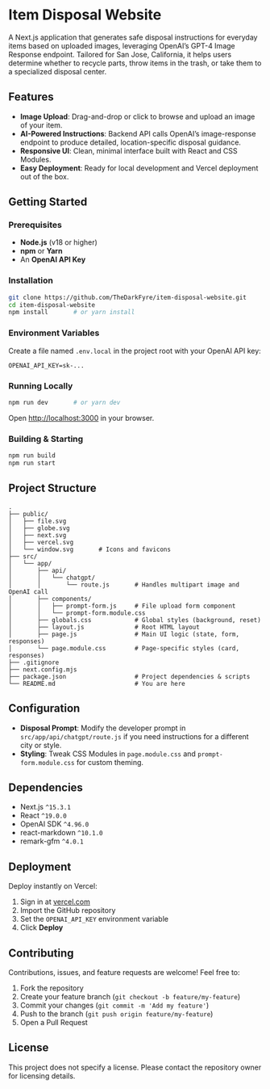 # Item Disposal Website

A Next.js application that generates safe disposal instructions for everyday items based on uploaded images, leveraging OpenAI’s GPT-4 Image Response endpoint. Tailored for San Jose, California, it helps users determine whether to recycle parts, throw items in the trash, or take them to a specialized disposal center.

## Features

- **Image Upload**: Drag-and-drop or click to browse and upload an image of your item.  
- **AI-Powered Instructions**: Backend API calls OpenAI’s image-response endpoint to produce detailed, location-specific disposal guidance.  
- **Responsive UI**: Clean, minimal interface built with React and CSS Modules.  
- **Easy Deployment**: Ready for local development and Vercel deployment out of the box.

## Getting Started

### Prerequisites

- **Node.js** (v18 or higher)  
- **npm** or **Yarn**  
- An **OpenAI API Key**  

### Installation

```bash
git clone https://github.com/TheDarkFyre/item-disposal-website.git
cd item-disposal-website
npm install       # or yarn install
```

### Environment Variables

Create a file named `.env.local` in the project root with your OpenAI API key:

```env
OPENAI_API_KEY=sk-...
```

### Running Locally

```bash
npm run dev       # or yarn dev
```

Open [http://localhost:3000](http://localhost:3000) in your browser.

### Building & Starting

```bash
npm run build
npm run start
```

## Project Structure

```plaintext
.
├── public/
│   ├── file.svg
│   ├── globe.svg
│   ├── next.svg
│   ├── vercel.svg
│   └── window.svg       # Icons and favicons
├── src/
│   └── app/
│       ├── api/
│       │   └── chatgpt/
│       │       └── route.js       # Handles multipart image and OpenAI call
│       ├── components/
│       │   ├── prompt-form.js     # File upload form component
│       │   └── prompt-form.module.css
│       ├── globals.css            # Global styles (background, reset)
│       ├── layout.js              # Root HTML layout
│       ├── page.js                # Main UI logic (state, form, responses)
│       └── page.module.css        # Page-specific styles (card, responses)
├── .gitignore
├── next.config.mjs
├── package.json                   # Project dependencies & scripts
└── README.md                      # You are here
```

## Configuration

- **Disposal Prompt**: Modify the developer prompt in `src/app/api/chatgpt/route.js` if you need instructions for a different city or style.
- **Styling**: Tweak CSS Modules in `page.module.css` and `prompt-form.module.css` for custom theming.

## Dependencies

- Next.js `^15.3.1`
- React `^19.0.0`
- OpenAI SDK `^4.96.0`
- react-markdown `^10.1.0`
- remark-gfm `^4.0.1`

## Deployment

Deploy instantly on Vercel:

1. Sign in at [vercel.com](https://vercel.com)  
2. Import the GitHub repository  
3. Set the `OPENAI_API_KEY` environment variable  
4. Click **Deploy**

## Contributing

Contributions, issues, and feature requests are welcome! Feel free to:

1. Fork the repository  
2. Create your feature branch (`git checkout -b feature/my-feature`)  
3. Commit your changes (`git commit -m 'Add my feature'`)  
4. Push to the branch (`git push origin feature/my-feature`)  
5. Open a Pull Request  

## License

This project does not specify a license. Please contact the repository owner for licensing details.

